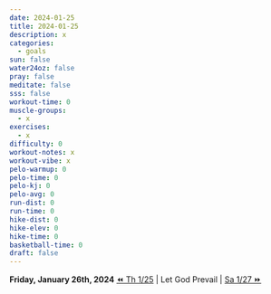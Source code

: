 ```yaml
---
date: 2024-01-25
title: 2024-01-25
description: x
categories:
  - goals
sun: false
water24oz: false
pray: false
meditate: false
sss: false
workout-time: 0
muscle-groups:
  - x
exercises:
  - x
difficulty: 0
workout-notes: x
workout-vibe: x
pelo-warmup: 0
pelo-time: 0
pelo-kj: 0
pelo-avg: 0
run-dist: 0
run-time: 0
hike-dist: 0
hike-elev: 0
hike-time: 0
basketball-time: 0
draft: false
---
```

**Friday, January 26th, 2024**
[⏪ Th 1/25](goals/2024-01-25) | Let God Prevail | [Sa 1/27 ⏩](goals/2024-01-27)


